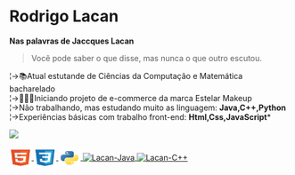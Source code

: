 # Rodrigo Lacan
**Nas palavras de Jaccques Lacan** 
> Você pode saber o que disse, mas nunca o que outro escutou.

¦→📚Atual estutande de Ciências da Computação e Matemática bacharelado  
¦→👨🏽‍💻Iniciando projeto de e-commerce da marca Estelar Makeup   
¦→Não trabalhando, mas estudando muito as linguagem: **Java,C++,Python**  
¦→Experiências básicas com trabalho front-end: **Html,Css,JavaScript***

<div>
  <a href="https://github.com/lacan1712">
  <img height="200" src="https://github-readme-stats.vercel.app/api?username=lacan1712&show_icons=true&theme=ocean_dark&include_all_commits=true&count_private=true"/>
    <div style="display: inline_block"><br> 
  <img align="center" alt="Lacan-HTML" height="30" width="40" src="https://raw.githubusercontent.com/devicons/devicon/master/icons/html5/html5-original.svg">
  <img align="center" alt="Lacan-CSS" height="30" width="40" src="https://raw.githubusercontent.com/devicons/devicon/master/icons/css3/css3-original.svg">
  <img align="center" alt="Lacan-Python" height="30" width="40" src="https://raw.githubusercontent.com/devicons/devicon/master/icons/python/python-original.svg">
  <img align="center" alt="Lacan-Java" height="30" width="40" src="https://cdn.jsdelivr.net/gh/devicons/devicon/icons/java/java-original.svg" />
  <img align="center" alt="Lacan-C++" height="30" width="40" src="https://cdn.jsdelivr.net/gh/devicons/devicon/icons/cplusplus/cplusplus-original.svg" />
    </div></br></br>
</div>

 
